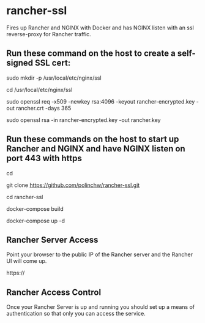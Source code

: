 # rancher-ssl
Fires up Rancher and NGINX with Docker and has NGINX listen with an ssl reverse-proxy for Rancher traffic.

## Run these command on the host to create a self-signed SSL cert:
sudo mkdir -p /usr/local/etc/nginx/ssl

cd /usr/local/etc/nginx/ssl

sudo openssl req -x509 -newkey rsa:4096 -keyout rancher-encrypted.key -out rancher.crt -days 365

sudo openssl rsa -in rancher-encrypted.key -out rancher.key

## Run these commands on the host to start up Rancher and NGINX and have NGINX listen on port 443 with https

cd

git clone https://github.com/polinchw/rancher-ssl.git

cd rancher-ssl

docker-compose build

docker-compose up -d

## Rancher Server Access

Point your browser to the public IP of the Rancher server and the Rancher UI will come up.

https://<public-ip>

## Rancher Access Control

Once your Rancher Server is up and running you should set up a means of authentication so that only you can access the service.

